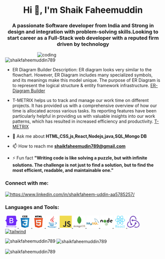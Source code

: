 <h1 align="center">Hi 👋, I'm Shaik Faheemuddin</h1>
<h3 align="center">A passionate Software developer from India and Strong in design and integration with problem-solving skills.Looking to start career as a Full-Stack web developer with a reputed firm driven by technology</h3>
<img src='https://user-images.githubusercontent.com/55389276/140866485-8fb1c876-9a8f-4d6a-98dc-08c4981eaf70.gif' align ='right' alt = 'coding' width='400'>

<p align="left"> <img src="https://komarev.com/ghpvc/?username=shaikfaheemuddin789&label=Profile%20views&color=0e75b6&style=flat" alt="shaikfaheemuddin789" /> </p>

- ER Diagram Builder Description: ER diagram looks very similar to the flowchart. However, ER Diagram includes many specialized symbols, and its meanings make this model unique. The purpose of ER Diagram is to represent the logical structure & entity framework infrastructure. [ER-Diagram Builder](https://github.com/PKalyanReddy/Declaration-DevOps_032)

- T-METRIX helps us to track and manage our work time on different projects. It has provided us with a comprehensive overview of how our time is allocated across various tasks. Its reporting features have been particularly helpful in providing us with valuable insights into our work patterns, which has resulted in increased efficiency and productivity. [T-METRIX](https://t-matrix.netlify.app/)

- 💬 Ask me about **HTML,CSS,js,React,Nodejs,java,SQL,Mongo DB**

- 📫 How to reach me **shaikfaheemudin789@gmail.com**

- ⚡ Fun fact **"Writing code is like solving a puzzle, but with infinite solutions. The challenge is not just to find a solution, but to find the most efficient, readable, and maintainable one."**

<h3 align="left">Connect with me:</h3>
<p align="left">
<a href="https://linkedin.com/in/https://www.linkedin.com/in/shaikfaheem-uddin-aa5785257/" target="blank"><img align="center" src="https://raw.githubusercontent.com/rahuldkjain/github-profile-readme-generator/master/src/images/icons/Social/linked-in-alt.svg" alt="https://www.linkedin.com/in/shaikfaheem-uddin-aa5785257/" height="30" width="40" /></a>
</p>

<h3 align="left">Languages and Tools:</h3>
<p align="left"> <a href="https://getbootstrap.com" target="_blank" rel="noreferrer"> <img src="https://raw.githubusercontent.com/devicons/devicon/master/icons/bootstrap/bootstrap-plain-wordmark.svg" alt="bootstrap" width="40" height="40"/> </a> <a href="https://www.w3schools.com/css/" target="_blank" rel="noreferrer"> <img src="https://raw.githubusercontent.com/devicons/devicon/master/icons/css3/css3-original-wordmark.svg" alt="css3" width="40" height="40"/> </a> <a href="https://www.w3.org/html/" target="_blank" rel="noreferrer"> <img src="https://raw.githubusercontent.com/devicons/devicon/master/icons/html5/html5-original-wordmark.svg" alt="html5" width="40" height="40"/> </a> <a href="https://www.java.com" target="_blank" rel="noreferrer"> <img src="https://raw.githubusercontent.com/devicons/devicon/master/icons/java/java-original.svg" alt="java" width="40" height="40"/> </a> <a href="https://developer.mozilla.org/en-US/docs/Web/JavaScript" target="_blank" rel="noreferrer"> <img src="https://raw.githubusercontent.com/devicons/devicon/master/icons/javascript/javascript-original.svg" alt="javascript" width="40" height="40"/> </a> <a href="https://www.mongodb.com/" target="_blank" rel="noreferrer"> <img src="https://raw.githubusercontent.com/devicons/devicon/master/icons/mongodb/mongodb-original-wordmark.svg" alt="mongodb" width="40" height="40"/> </a> <a href="https://www.mysql.com/" target="_blank" rel="noreferrer"> <img src="https://raw.githubusercontent.com/devicons/devicon/master/icons/mysql/mysql-original-wordmark.svg" alt="mysql" width="40" height="40"/> </a> <a href="https://nodejs.org" target="_blank" rel="noreferrer"> <img src="https://raw.githubusercontent.com/devicons/devicon/master/icons/nodejs/nodejs-original-wordmark.svg" alt="nodejs" width="40" height="40"/> </a> <a href="https://reactjs.org/" target="_blank" rel="noreferrer"> <img src="https://raw.githubusercontent.com/devicons/devicon/master/icons/react/react-original-wordmark.svg" alt="react" width="40" height="40"/> </a> <a href="https://redux.js.org" target="_blank" rel="noreferrer"> <img src="https://raw.githubusercontent.com/devicons/devicon/master/icons/redux/redux-original.svg" alt="redux" width="40" height="40"/> </a> <a href="https://tailwindcss.com/" target="_blank" rel="noreferrer"> <img src="https://www.vectorlogo.zone/logos/tailwindcss/tailwindcss-icon.svg" alt="tailwind" width="40" height="40"/> </a> </p>

<p><img align="left" src="https://github-readme-stats.vercel.app/api/top-langs?username=shaikfaheemuddin789&show_icons=true&locale=en&layout=compact" alt="shaikfaheemuddin789" /></p>

<p>&nbsp;<img align="center" src="https://github-readme-stats.vercel.app/api?username=shaikfaheemuddin789&show_icons=true&locale=en" alt="shaikfaheemuddin789" /></p>

<p><img align="center" src="https://github-readme-streak-stats.herokuapp.com/?user=shaikfaheemuddin789&" alt="shaikfaheemuddin789" /></p>
